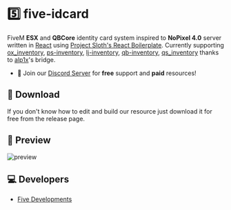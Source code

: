 # 5️⃣ five-idcard
FiveM **ESX** and **QBCore** identity card system inspired to **NoPixel 4.0** server written in [React](https://react.dev/) using [Project Sloth's React Boilerplate](https://github.com/project-error/fivem-react-boilerplate-lua/tree/master).
Currently supporting [ox_inventory](https://github.com/overextended/ox_inventory), [ps-inventory](https://github.com/Project-Sloth/ps-inventory), [lj-inventory](https://github.com/loljoshie/lj-inventory), [qb-inventory](https://github.com/qbcore-framework/qb-inventory), [qs_inventory](https://buy.quasar-store.com/package/4770732) thanks to [alp1x](https://github.com/alp1x)'s bridge.

- 🤝 Join our [Discord Server](https://discord.gg/547nKvQhZ7) for **free** support and **paid** resources!

## 🔽 Download
If you don't know how to edit and build our resource just download it for free from the release page.

## 👀 Preview
![preview](https://i.imgur.com/zS6NHgd.png)

## 💻 Developers
- [Five Developments]([https://www.github.com/cinquina](https://discord.gg/547nKvQhZ7))
